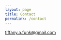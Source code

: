 ```yaml
---
layout: page
title: Contact
permalink: /contact
---
```


<a href="mailto:tiffany.a.funk@gmail.com">tiffany.a.funk@<span style="display:none;">ignoreme-</span>gmail.com
